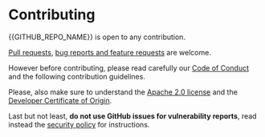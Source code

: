 <!---
  Copyright {{YEAR}} {{AUTHOR}}

  SPDX-License-Identifier: CC0-1.0
-->

# Contributing

{{GITHUB_REPO_NAME}} is open to any contribution.

[Pull requests]({{GITHUB_REPO_URL}}/pulls),
[bug reports and feature requests]({{GITHUB_REPO_URL}}/issues) are welcome.

However before contributing, please read carefully our [Code of Conduct](CODE_OF_CONDUCT.md) and
the following contribution guidelines.

Please, also make sure to understand the [Apache 2.0 license](LICENSE.md) and the
[Developer Certificate of Origin](https://developercertificate.org/).

Last but not least, **do not use GitHub issues for vulnerability reports**, read instead the
[security policy](SECURITY.md) for instructions.
